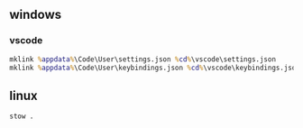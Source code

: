 ## windows

### vscode

```cmd
mklink %appdata%\Code\User\settings.json %cd%\vscode\settings.json
mklink %appdata%\Code\User\keybindings.json %cd%\vscode\keybindings.json
```

## linux

```shell
stow .
```
